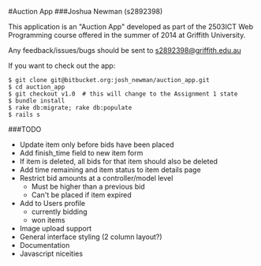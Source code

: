 #Auction App
###Joshua Newman (s2892398)

This application is an "Auction App" developed as part of the 2503ICT Web Programming course offered in the summer of 2014 at Griffith University.

Any feedback/issues/bugs should be sent to s2892398@griffith.edu.au

If you want to check out the app:

    $ git clone git@bitbucket.org:josh_newman/auction_app.git
    $ cd auction_app
    $ git checkout v1.0  # this will change to the Assignment 1 state
    $ bundle install
    $ rake db:migrate; rake db:populate
    $ rails s

###TODO
  + Update item only before bids have been placed
  + Add finish_time field to new item form
  + If item is deleted, all bids for that item should also be deleted
  + Add time remaining and item status to item details page
  + Restrict bid amounts at a controller/model level
    - Must be higher than a previous bid
    - Can't be placed if item expired
  + Add to Users profile
    - currently bidding
    - won items
  + Image upload support
  + General interface styling (2 column layout?)
  + Documentation
  + Javascript niceities
